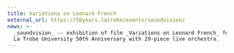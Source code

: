 ```yaml
---
title: Variations on Leonard French
external_url: https://50years.latrobe/events/soundvision/
news: >-
  _soundvision_ -- exhibition of film _Variations on Leonard French_ for
  La Trobe University 50th Anniversary with 29-piece live orchestra.
---
```

